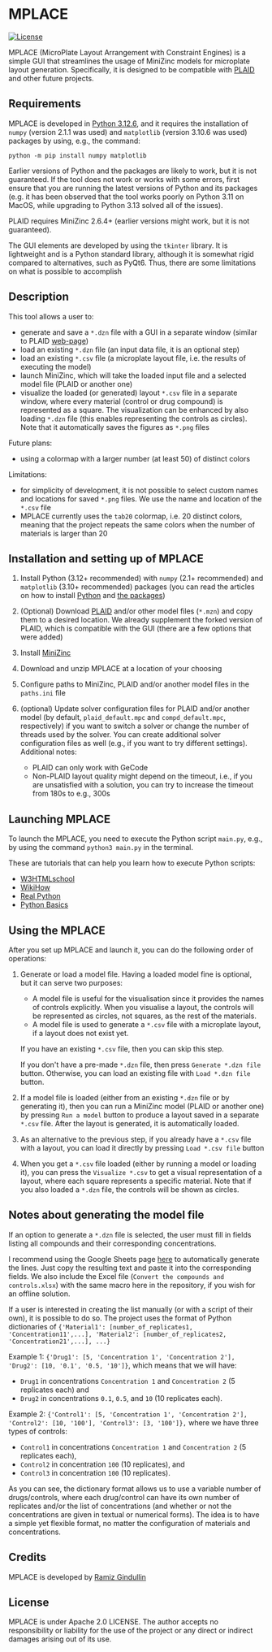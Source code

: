 # MPLACE
[![License](https://img.shields.io/badge/License-Apache%202.0-blue.svg)](https://opensource.org/licenses/Apache-2.0)

MPLACE (MicroPlate Layout Arrangement with Constraint Engines) is a simple GUI that streamlines the usage of MiniZinc models for microplate layout generation. Specifically, it is designed to be compatible with [PLAID](https://github.com/pharmbio/plaid) and other future projects.


## Requirements

MPLACE is developed in [Python 3.12.6](https://www.python.org/), and it requires the installation of `numpy` (version 2.1.1 was used) and `matplotlib` (version 3.10.6 was used) packages by using, e.g., the command:
```
python -m pip install numpy matplotlib
```

Earlier versions of Python and the packages are likely to work, but it is not guaranteed. If the tool does not work or works with some errors, first ensure that you are running the latest versions of Python and its packages (e.g. it has been observed that the tool works poorly on Python 3.11 on MacOS, while upgrading to Python 3.13 solved all of the issues).

PLAID requires MiniZinc 2.6.4+ (earlier versions might work, but it is not guaranteed).

The GUI elements are developed by using the `tkinter` library. It is lightweight and is a Python standard library, although it is somewhat rigid compared to alternatives, such as PyQt6. Thus, there are some limitations on what is possible to accomplish

## Description

This tool allows a user to:

  - generate and save a `*.dzn` file with a GUI in a separate window (similar to PLAID [web-page](https://plaid.pharmb.io/))
  - load an existing `*.dzn` file (an input data file, it is an optional step)
  - load an existing `*.csv` file (a microplate layout file, i.e. the results of executing the model)
  - launch MiniZinc, which will take the loaded input file and a selected model file (PLAID or another one)
  - visualize the loaded (or generated) layout `*.csv` file in a separate window, where every material (control or drug compound) is represented as a square. The visualization can be enhanced by also loading `*.dzn` file (this enables representing the controls as circles). Note that it automatically saves the figures as `*.png` files

Future plans:

  - using a colormap with a larger number (at least 50) of distinct colors

Limitations:
  - for simplicity of development, it is not possible to select custom names and locations for saved `*.png` files. We use the name and location of the `*.csv` file
  - MPLACE currently uses the `tab20` colormap, i.e. 20 distinct colors, meaning that the project repeats the same colors when the number of materials is larger than 20


## Installation and setting up of MPLACE

  1. Install Python (3.12+ recommended) with `numpy` (2.1+ recommended) and `matplotlib` (3.10+ recommended) packages (you can read the articles on how to install [Python](https://www.wikihow.com/Install-Python) and [the packages](https://packaging.python.org/en/latest/tutorials/installing-packages/))
  2. (Optional) Download [PLAID](https://github.com/pharmbio/plaid) and/or other model files (`*.mzn`) and copy them to a desired location. We already supplement the forked version of PLAID, which is compatible with the GUI (there are a few options that were added)
  3. Install [MiniZinc](https://www.minizinc.org/)
  4. Download and unzip MPLACE at a location of your choosing
  5. Configure paths to MiniZinc, PLAID and/or another model files in the `paths.ini` file
  6. (optional) Update solver configuration files for PLAID and/or another model (by default, `plaid_default.mpc` and `compd_default.mpc`, respectively) if you want to switch a solver or change the number of threads used by the solver. You can create additional solver configuration files as well (e.g., if you want to try different settings). Additional notes:
     
       - PLAID can only work with GeCode
       - Non-PLAID layout quality might depend on the timeout, i.e., if you are unsatisfied with a solution, you can try to increase the timeout from 180s to e.g., 300s

## Launching MPLACE

To launch the MPLACE, you need to execute the Python script `main.py`, e.g., by using the command `python3 main.py` in the terminal.

These are tutorials that can help you learn how to execute Python scripts:

  - [W3HTMLschool](https://w3htmlschool.com/howto/how-to-run-a-python-script-a-beginners-guide/)
  - [WikiHow](https://www.wikihow.com/Use-Windows-Command-Prompt-to-Run-a-Python-File)
  - [Real Python](https://realpython.com/run-python-scripts/)
  - [Python Basics](https://pythonbasics.org/execute-python-scripts/)

## Using the MPLACE

After you set up MPLACE and launch it, you can do the following order of operations:

  1. Generate or load a model file. Having a loaded model fine is optional, but it can serve two purposes:

      - A model file is useful for the visualisation since it provides the names of controls explicitly. When you visualise a layout, the controls will be represented as circles, not squares, as the rest of the materials.
      - A model file is used to generate a `*.csv` file with a microplate layout, if a layout does not exist yet.
  
      If you have an existing `*.csv` file, then you can skip this step.
  
      If you don't have a pre-made `*.dzn` file, then press `Generate *.dzn file` button. Otherwise, you can load an existing file with `Load *.dzn file` button.
  
  2. If a model file is loaded (either from an existing `*.dzn` file or by generating it), then you can run a MiniZinc model (PLAID or another one) by pressing `Run a model` button to produce a layout saved in a separate `*.csv` file. After the layout is generated, it is automatically loaded.
     
  3. As an alternative to the previous step, if you already have a `*.csv` file with a layout, you can load it directly by pressing `Load *.csv file` button
     
  4. When you get a `*.csv` file loaded (either by running a model or loading it), you can press the `Visualize *.csv` to get a visual representation of a layout, where each square represents a specific material. Note that if you also loaded a `*.dzn` file, the controls will be shown as circles.


## Notes about generating the model file

If an option to generate a `*.dzn` file is selected, the user must fill in fields listing all compounds and their corresponding concentrations.

I recommend using the Google Sheets page [here](https://docs.google.com/spreadsheets/d/1POLf0_XsRGgFjiWLKvvFxO5cGRLwQZ6w1bvRX51-Rf0/edit?usp=sharing) to automatically generate the lines. Just copy the resulting text and paste it into the corresponding fields. We also include the Excel file (`Convert the compounds and controls.xlsx`) with the same macro here in the repository, if you wish for an offline solution.

If a user is interested in creating the list manually (or with a script of their own), it is possible to do so. The project uses the format of Python dictionaries of `{'Material1': [number_of_replicates1, 'Concentration11',...], 'Material2': [number_of_replicates2, 'Concentration21',...], ...}`

Example 1: `{'Drug1': [5, 'Concentration 1', 'Concentration 2'], 'Drug2': [10, '0.1', '0.5, '10']}`, which means that we will have:
  - `Drug1` in concentrations `Concentration 1` and `Concentration 2` (5 replicates each) and
  - `Drug2` in concentrations `0.1`, `0.5`, and `10` (10 replicates each).

Example 2: `{'Control1': [5, 'Concentration 1', 'Concentration 2'], 'Control2': [10, '100'], 'Control3': [3, '100']},` where we have three types of controls:
  - `Control1` in concentrations `Concentration 1` and `Concentration 2` (5 replicates each),
  - `Control2` in concentration `100` (10 replicates), and
  - `Control3` in concentration `100` (10 replicates).

As you can see, the dictionary format allows us to use a variable number of drugs/controls, where each drug/control can have its own number of replicates and/or the list of concentrations (and whether or not the concentrations are given in textual or numerical forms). The idea is to have a simple yet flexible format, no matter the configuration of materials and concentrations.

## Credits

MPLACE is developed by [Ramiz Gindullin](https://orcid.org/0000-0003-4947-9641)

## License
MPLACE is under Apache 2.0 LICENSE. The author accepts no responsibility or liability for the use of the project or any direct or indirect damages arising out of its use.
